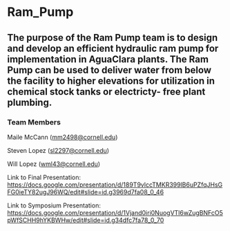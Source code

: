 # Ram_Pump

## The purpose of the Ram Pump team is to design and develop an efficient hydraulic ram pump for implementation in AguaClara plants. The Ram Pump can be used to deliver water from below the facility to higher elevations for utilization in chemical stock tanks or electricty- free plant plumbing.

### Team Members

Maile McCann (mm2498@cornell.edu)

Steven Lopez (sl2297@cornell.edu)

Will Lopez (wml43@cornell.edu)

Link to Final Presentation:
https://docs.google.com/presentation/d/189T9vlccTMKR399lB6uPZfqJHsGFG0ieTY82ugJ96WQ/edit#slide=id.g3969d7fa08_0_46

Link to Symposium Presentation:
https://docs.google.com/presentation/d/1Vjand0iri0NuogVTl6wZugBNFcO5pWfSCHH9hYKBWHw/edit#slide=id.g34dfc7fa78_0_70
